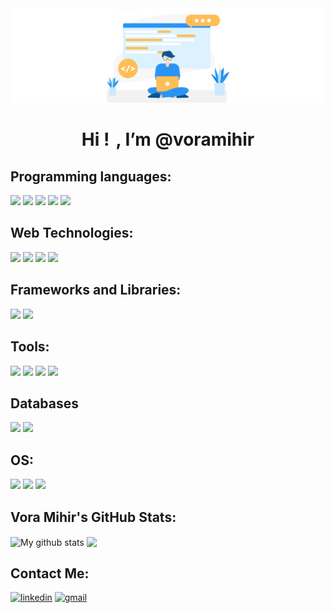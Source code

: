 <div align="center">
        <img src="assets/68747470733a2f2f692e696d6775722e636f6d2f6958754c3148472e706e67.png" width="900px">
        <br/>
</div>
<h1 align="center">
    <b> 
        Hi !<img src="https://raw.githubusercontent.com/MartinHeinz/MartinHeinz/master/wave.gif" width="10px" height="25px">, I’m @voramihir        
    </b>
</h1>



<!-- ![](https://komarev.com/ghpvc/?username=ervoramihir) -->

## Programming languages:
<p>
        <img src="https://img.shields.io/badge/Python-3776AB?style=for-the-badge&logo=python&logoColor=white" />
        <img src="https://img.shields.io/badge/JavaScript-323330?style=for-the-badge&logo=javascript&logoColor=F7DF1E" />
        <img src="https://img.shields.io/badge/C-00599C?style=for-the-badge&logo=c&logoColor=white" />
        <img src="https://img.shields.io/badge/PHP-777BB4?style=for-the-badge&logo=php&logoColor=white" />
        <img src="https://img.shields.io/badge/json-5E5C5C?style=for-the-badge&logo=json&logoColor=white" />
</p>

## Web Technologies:
<p>
        <img src="https://img.shields.io/badge/HTML5-E34F26?style=for-the-badge&logo=html5&logoColor=white" />
        <img src="https://img.shields.io/badge/CSS3-1572B6?style=for-the-badge&logo=css3&logoColor=white" />
        <img src="https://img.shields.io/badge/Bootstrap-563D7C?style=for-the-badge&logo=bootstrap&logoColor=white" />
        <img src="https://img.shields.io/badge/django%20rest-ff1709?style=for-the-badge&logo=django&logoColor=white" />
</p>

## Frameworks and Libraries:
<p>
        <img src="https://img.shields.io/badge/Flask-000000?style=for-the-badge&logo=flask&logoColor=white">
        <img src="https://img.shields.io/badge/Django-092E20?style=for-the-badge&logo=django&logoColor=white" />
</p>

## Tools:
<p>
        <img src="https://img.shields.io/badge/Visual_Studio_Code-0078D4?style=for-the-badge&logo=visual%20studio%20code&logoColor=white" />
        <img src="https://img.shields.io/badge/Visual_Studio-5C2D91?style=for-the-badge&logo=visual%20studio&logoColor=white" />
        <img src="https://img.shields.io/badge/Eclipse-2C2255?style=for-the-badge&logo=eclipse&logoColor=white" />
        <img src="https://img.shields.io/badge/sublime_text-%23575757.svg?&style=for-the-badge&logo=sublime-text&logoColor=important" />
</p>

## Databases        
<p>
        <img src="https://img.shields.io/badge/MySQL-005C84?style=for-the-badge&logo=mysql&logoColor=white" />
        <img src="https://img.shields.io/badge/SQLite-07405E?style=for-the-badge&logo=sqlite&logoColor=white" />
</p>

## OS:
<p>
        <img src="https://img.shields.io/badge/Windows-0078D6?style=for-the-badge&logo=windows&logoColor=white" />
        <img src="https://img.shields.io/badge/Ubuntu-E95420?style=for-the-badge&logo=ubuntu&logoColor=white" />
        <img src="https://img.shields.io/badge/Linux-FCC624?style=for-the-badge&logo=linux&logoColor=black" />

</p>



<!-- for the herokuapp -->
<!-- <img align="center" src="https://github-readme-streak-stats.herokuapp.com?user=timcreative&theme=vue-dark&hide_border=true&date_format=M%20j%5B%2C%20Y%5D" alt="My github stats" /> -->

## Vora Mihir's GitHub Stats:
<img align="center" src="https://github-readme-stats.vercel.app/api?username=ervoramihir&show_icons=true&include_all_commits=true&theme=cobalt&hide_border=true" alt="My github stats" /> <img align="center" src="https://github-readme-stats.vercel.app/api/top-langs/?username=ervoramihir&layout=compact&theme=cobalt&hide_border=true" />


<!-- ###### **SKILLS**
        - Languages:  Python, JavaScript
        - Frameworks/Libraries:  Django, Flask
        - Web Technologies:  HTML5, Bootstrap, CSS(Basic), RESTful API
        - Database Management:  MySQL, SQLite
        - Tools/Platforms:  Git, Github, Ubuntu, VS Code
-->

<!-- 
###### **  [Python HackerRank Badges](https://www.hackerrank.com/mihirvora)**
![Python HackerRank Badge](Screenshot_from_2021-06-28_11-08-50-removebg-preview.png?raw=true)
 --> 




<!-- ![Vora Mihir's GitHub stats](https://github-readme-stats.vercel.app/api?username=ervoramihir&show_icons=true)   [![Top Langs](https://github-readme-stats.vercel.app/api/top-langs/?username=ervoramihir&layout=compact)](https://github.com/ervoramihir/github-readme-stats)
[![Readme Card](https://github-readme-stats.vercel.app/api/pin/?username=ervoramihir&repo=github-readme-stats)]
 -->


<!-- ## ACHIEVEMENT

|1                                                    |        2                                              |
|-----------------------------------------------------|-------------------------------------------------------|
|![Problem Solving Basic Certificate](a-a.png)        | ![Problem Solving Intermediate Certificate](a-a-a.png)| -->


## Contact Me:
[<img alt="linkedin" src="https://img.shields.io/badge/LinkedIn-0077B5?style=for-the-badge&logo=linkedin&logoColor=white" />](https://www.linkedin.com/in/vora-mihir-80b92715b/)
[<img alt="gmail" src="https://img.shields.io/badge/Gmail-D14836?style=for-the-badge&logo=gmail&logoColor=white" />](https://mail.google.com/)

  
